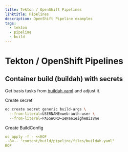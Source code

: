```yaml
---
title: Tekton / OpenShift Pipelines
linktitle: Pipelines
description: OpenShift Pipeline examples
tags:
  - tekton
  - pipeline
  - build
---
```


# Tekton / OpenShift Pipelines

## Container build (buildah) with secrets

Get basis tasks from [buildah.yaml](https://github.com/tektoncd/catalog/blob/main/task/buildah/0.2/buildah.yaml) and adjust it.

Create secret
```bash
oc create secret generic build-args \
  --from-literal=USERNAME=web-auth-user \
  --from-literal=PASSWORD=IeNae1eigheBiz8ne

```
Create BuildConfig
```yaml
oc apply -f - <<EOF
--8<-- "content/build/pipeline/files/buildah.yaml"
EOF
```
